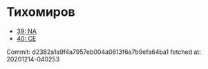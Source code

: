 # Тихомиров
- [39: NA](39.md)
- [40: CE](40.md)

Commit: d2382a1a9f4a7957eb004a0613f6a7b9efa64ba1
 fetched at: 20201214-040253
